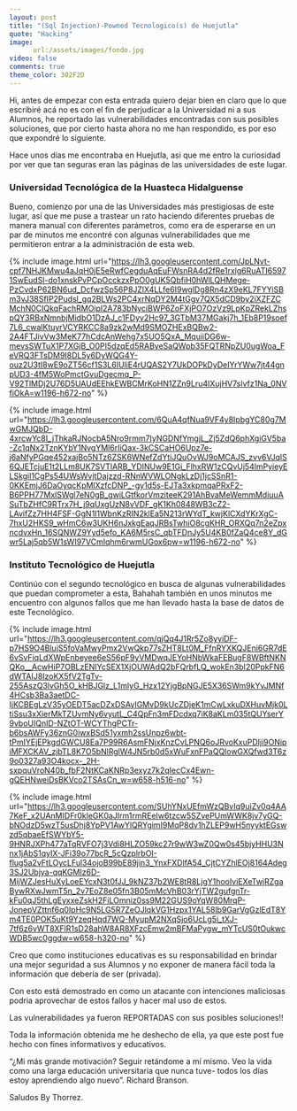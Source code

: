 ```yaml
---
layout: post
title: "(Sql Injection)-Powned Tecnologico(s) de Huejutla"
quote: "Hacking"
image:
      url:/assets/images/fondo.jpg
video: false
comments: true
theme_color: 302F2D
---
```


Hi, antes de empezar con esta entrada quiero dejar bien en claro que lo que escribiré acá no es con el fin de perjudicar a la Universidad 
ni a sus Alumnos, he reportado las vulnerabilidades encontradas con sus posibles soluciones, que por cierto hasta ahora no me han respondido, 
es por eso que expondré lo siguiente.

Hace unos días me encontraba en Huejutla, asi que me entro la curiosidad por ver que tan seguras eran las páginas de las universidades de este lugar.


### Universidad Tecnológica de la Huasteca Hidalguense

Bueno, comienzo por una de las Universidades más prestigiosas de este lugar, así que me puse a trastear un rato haciendo diferentes pruebas de manera 
manual con diferentes parámetros, como era de esperarse en un par de minutos me encontré con algunas vulnerabilidades que me permitieron entrar 
a la administración de esta web.

{% include image.html url="https://lh3.googleusercontent.com/JpLNvt-cpf7NHJKMwu4aJqH0jE5eRwfCegduAqEuFWsnRA4d2fRe1rxlg6RuATI65971SwEudSl-do1xnskPvPCpOcckzxPpO0gUK5QbfiH0hWlLQHMege-PzCvdxP62BN6ud_DcfwzSp56P8JZlX4LLfe6I9wglDg8Rn4zX9eKL7FYYiSBm3vJ38SfIP2Pudsl_gq2BLWs2PC4xrNqDY2M4tGgv7QX5dCD9by2iXZFZCMchN0CIQkqFachRMOipI2A783bNyciBWP6ZoFXjPO7OzVz9LpKpZRekLZhspQY3RBxNmnbjMidbO1DzAJ_c1FDyv2Hc97_3GTbM37MGakj7h_1Eb8P19soef7L6_cwalKtuyrVCYRKCC8a9zk2wMd9SMOZHExBQBw2-2A4FTJivVw3MeK77hCdcAnWehg7x5UO5QxA_MquiiDG6w-mevsSWTuX1P7XGjB_O0PI5dzqEd5RAByeSaQWpb35FQTRNpZU0ugWoa_FeVRQ3FTsDM9I8DL5y6DyWQG4Y-ouz2U3tI8wE9oZT56cf1S3L6IUliE4rUQAS2Y7UkDOPkDyDeIYrYWw7jt44gnpUD3-4fM5WoPmctGvuDgecmq_P-V92TlMDj2U76D5UAUdEEhkEWBCMrKoHN1ZZn9Lru4IXujHV7slvfz1Na_0NVfiOkA=w1196-h672-no" %}

{% include image.html url="https://lh3.googleusercontent.com/6QuA4qfNua9VF4y8IpbgYC80g7MwGMJQbD-4xrcwYc8I_jThkaRJNocbA5Nro9rmm7IyNGDNfYmgjL_Zj5ZdQ6phXgiGV5ba-Zc1qNx2TznKYbY1NvgYMl6rIiQax-3kCSCaHO6Upz7e-j6aNfyPGqe452xajBo5NTz6ZSK6WNefZdYtiJQuOvWJ9oMCAJS_zvv6VJqlS6QJETcjuE1t2LLm8UK7SVTlARB_YDINUw9E1Gi_FlhxRW1zCQvUj54lmPyieyELSkgil1CgPs54UWsWvjtDajzzd-RNnWVWLONgkLzDj1jcSSnR1-0KKEmjJ6DaOyqcKpMlXzfcDNP_-gy1d5s-EJTa3xkpmqaPRxF2-B6PPH77MxlSWgl7eN0gB_gwiLGtfkorVmziteeK291AhBvaMeWemmMdiuuASuTbZHfC9RTrx7H_j9qUxgUzN8vVDF_gK1Kh0848WB3cZ2-LAvifZz7HH4FSF-GgN1I1WbnKzRIN2klEa5N213rWYdT_kwjKlCXdYKrXgC-7hxU2HKS9_wHmC6w3UKH6nJxkgEaqJRBsTwhiO8cgKHR_ORXQq7n2eZpxncdvxHn_16SQNWZ9Yyd5efo_KA6M5rsC_qbTFDnJy5U4KB0fZaQ4ce8Y_dGwr5Laj5qb5W1sWI97VCmIqhm6rwmUGox6pw=w1196-h672-no" %}


### Instituto Tecnológico de Huejutla

Continúo con el segundo tecnológico en busca de algunas vulnerabilidades que puedan comprometer a esta, Bahahah también en unos minutos me encuentro 
con algunos fallos que me han llevado hasta la base de datos de este Tecnológico.

{% include image.html url="https://lh3.googleusercontent.com/qjQq4J1Rr5Zo8yyiDF-p7HS9O4BlujS5foVaMwyPmx2VwQkp77sZHT8Lt0M_FfnRYXKQJEni6GR7dE6vSvFiqLdXWpEnbeyee6eS56pF9yVMDwqJEYoHNbWkaFEBugF8WBftNKNQKo__AcwHiP7OBLzENIYcSEX1XjOUWAdQ2bFQrbfLQ_wokEn3bI20PpkFN6dWTAIJ8IzoKX5fV2TgTv-255AszQ3lvGh5O_kHBJGlz_L1mlyG_Hzx12YjgBpNGJE5X36SWm9kYvJMNf4HCsb3Ba3aetDC-IjKCBEgLzV35yOEDT5acDZxDSAyIGMvD9kUcZDjeK1mCwLxkuDXHuvMjk0LtiSsu3xXierMkTZUvmNy6vyutL_C4QpFn3mFDcdxq7iK8aKLm035tQUYserY9vboUIQnlD-NZtOT-WCYThgPCTr-b6bsAWFy36znG0iwxBSd51yxmh2ssUnpz6wbt-tPmIYEjEPkgdGWCU8Ea7P99R6AsmFNjxKnzCvLPNQ6oJRvoKxuPDIji9ONipiMFXCKAV_zjbTL8K7O5bNlRglW4JN5rb0d5xWuFxnFPaQQlowGXQfwd3T6z9o0327a93O4kocx-_2H-sxpquVroN40b_fbF2NtKCaKNRp3exyz7k2qIecCx4Ewn-gQEHNweiDsBKVco2TSAsCn_w=w658-h516-no" %}

{% include image.html url="https://lh3.googleusercontent.com/SUhYNxUEfmWzQBvIq9uiZv0q4AA7KeF_x2UAnMIDFr0kleGK0aJIrm1rmREeIw6tzcw5SZvePUmWWK8jv7yGQ-bNOdzD5wzT5usDhj8YpPV1AwYlQRYgimI9MqP8dv1hZLEP9wH5nyyktEGswzd5qbaeEfSWYbY5-9HNRJXPh477aTqRVFO7j3Vdi8HLZO59kc27r9wW3wZ0Qw0s45bjyHHU3Nnx1jAbS1qyIX-JFi39o77bcR_5cQzplrbOI-flug5a2vFtLOycLFul34ojoB99bE89jin3_YnxFXDlfA54_CjtCYZhlEOj8164Adeg3SJ2Ubjya-qqKGMIz6D-MijWZJesHuXyLoeEYcxN3t0fJJ_9kNZ37b2WE8tR8LjgY1hooIviEXeTwjRZgaBywRXwJwmT5n_2v7EoZ8e05fn3B05mMcVhB03rYjTW2gufgnTr-kFu0qJ5thLgEyxxeZskH2FiLOmniz0ss9M22GUS9oYqW80MrqP-JonepVZttnf6q0IpHc9N5LG5R7ZeOJlqkVG1Hzpx1YAL58lb9GarVgGzlEdT8Ym4TE0POK5uKt9YzeqHqd7WQ-MyupM2NXqSjo6UcLg5i_tXJ-7tf6z6vWT8XFlR1sD28ahW8AR8XFzcEmw2mBFMaPygw_mYTcUS0tOukwcWDB5wc0ggdw=w658-h320-no" %}

Creo que como instituciones educativas es su responsabilidad en brindar una mejor seguridad a sus Alumnos y no exponer de manera fácil toda la información 
que debería de ser (privada).

Con esto está demostrado en como un atacante con intenciones maliciosas podria aprovechar de estos fallos y hacer mal uso de estos. 

Las vulnerabilidades ya fueron REPORTADAS con sus posibles soluciones!!

Toda la información obtenida me he deshecho de ella, ya que este post fue hecho con fines informativos y educativos.

<div class="message">
“¿Mi más grande motivación? Seguir retándome a mí mismo. Veo la vida como una larga educación universitaria que nunca tuve- 
todos los días estoy aprendiendo algo nuevo”.    Richard Branson.  
</div>

Saludos By Thorrez.
